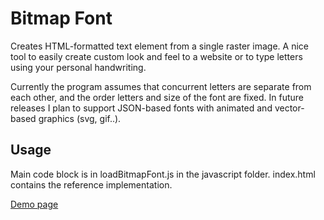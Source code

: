 Bitmap Font
==========

Creates HTML-formatted text element from a single raster image. A nice tool to easily create custom look and feel to a website or to type letters using your personal handwriting.

Currently the program assumes that concurrent letters are separate from each other, and the order letters and size of the font are fixed. In future releases I plan to support JSON-based fonts with animated and vector-based graphics (svg, gif..).

## Usage

Main code block is in loadBitmapFont.js in the javascript folder. index.html contains the reference implementation. 

[Demo page](http://kulmakerroin.net/bitmapFont/)
